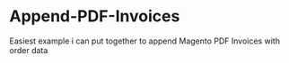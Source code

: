 Append-PDF-Invoices
===================

Easiest example i can put together to append Magento PDF Invoices with order data
